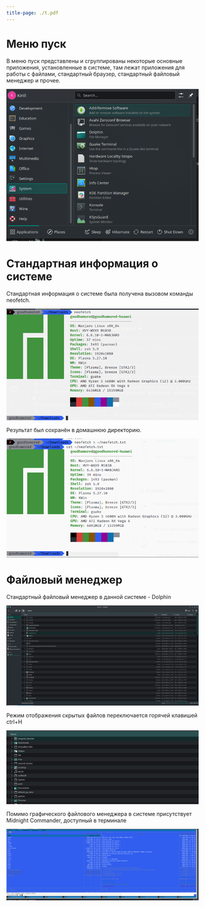 ```yaml
---
title-page: ./t.pdf
---
```


# Меню пуск

В меню пуск представлены и сгруппированы некоторые основные приложения, установленные в системе, там лежат приложения для работы с файлами, стандартный браузер, стандартный файловый менеджер и прочее.

![Меню пуск](image.png)

# Стандартная информация о системе

Стандартная информация о системе была получена вызовом команды neofetch.

![neofetch](image-1.png)

Результат был сохранён в домашнюю директорию.

![Сохранение в файл](image-2.png)

# Файловый менеджер

Стандартный файловый менеджер в данной системе - Dolphin

![Dolphin](image-3.png)

Режим отображения скрытых файлов переключается горячей клавишей ctrl+H

![Скрытые файлы скрыты](image-4.png)

Помимо графического файлового менеджера в системе присутствует Midnight Commander, доступный в терминале

![Корневая директория в mc](image-5.png)
